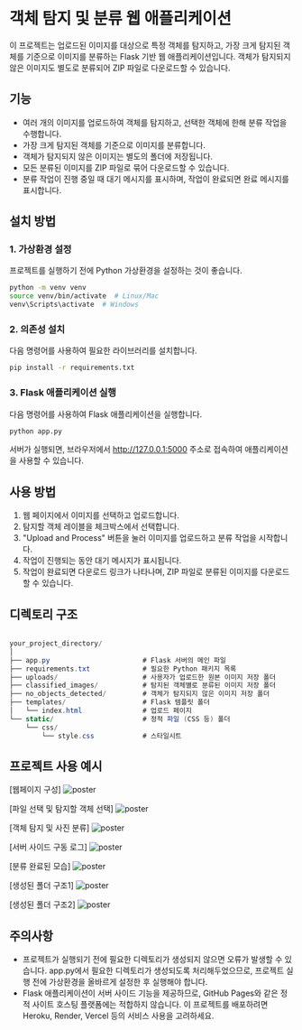 # 객체 탐지 및 분류 웹 애플리케이션

이 프로젝트는 업로드된 이미지를 대상으로 특정 객체를 탐지하고, 가장 크게 탐지된 객체를 기준으로 이미지를 분류하는 Flask 기반 웹 애플리케이션입니다. 객체가 탐지되지 않은 이미지도 별도로 분류되어 ZIP 파일로 다운로드할 수 있습니다.

## 기능

- 여러 개의 이미지를 업로드하여 객체를 탐지하고, 선택한 객체에 한해 분류 작업을 수행합니다.
- 가장 크게 탐지된 객체를 기준으로 이미지를 분류합니다.
- 객체가 탐지되지 않은 이미지는 별도의 폴더에 저장됩니다.
- 모든 분류된 이미지를 ZIP 파일로 묶어 다운로드할 수 있습니다.
- 분류 작업이 진행 중일 때 대기 메시지를 표시하며, 작업이 완료되면 완료 메시지를 표시합니다.

## 설치 방법

### 1. 가상환경 설정

프로젝트를 실행하기 전에 Python 가상환경을 설정하는 것이 좋습니다.

```bash
python -m venv venv
source venv/bin/activate  # Linux/Mac
venv\Scripts\activate  # Windows
```
### 2. 의존성 설치
다음 명령어를 사용하여 필요한 라이브러리를 설치합니다.

```bash
pip install -r requirements.txt
```
### 3. Flask 애플리케이션 실행
다음 명령어를 사용하여 Flask 애플리케이션을 실행합니다.

```bash
python app.py
```

서버가 실행되면, 브라우저에서 http://127.0.0.1:5000 주소로 접속하여 애플리케이션을 사용할 수 있습니다.

## 사용 방법
1. 웹 페이지에서 이미지를 선택하고 업로드합니다.
2. 탐지할 객체 레이블을 체크박스에서 선택합니다.
3. "Upload and Process" 버튼을 눌러 이미지를 업로드하고 분류 작업을 시작합니다.
4. 작업이 진행되는 동안 대기 메시지가 표시됩니다.
5. 작업이 완료되면 다운로드 링크가 나타나며, ZIP 파일로 분류된 이미지를 다운로드할 수 있습니다.
## 디렉토리 구조
```csharp

your_project_directory/
│
├── app.py                       # Flask 서버의 메인 파일
├── requirements.txt             # 필요한 Python 패키지 목록
├── uploads/                     # 사용자가 업로드한 원본 이미지 저장 폴더
├── classified_images/           # 탐지된 객체별로 분류된 이미지 저장 폴더
├── no_objects_detected/         # 객체가 탐지되지 않은 이미지 저장 폴더
├── templates/                   # Flask 템플릿 폴더
│   └── index.html               # 업로드 페이지
└── static/                      # 정적 파일 (CSS 등) 폴더
    └── css/
        └── style.css            # 스타일시트
```

## 프로젝트 사용 예시
[웹페이지 구성]
![poster](./readme_images/스크린샷%202024-08-26%20220528.png)

[파일 선택 및 탐지할 객체 선택]
![poster](./readme_images/스크린샷%202024-08-26%20220544.png)

[객체 탐지 및 사진 분류]
![poster](./readme_images/스크린샷%202024-08-26%20220551.png)

[서버 사이드 구동 로그]
![poster](./readme_images/스크린샷%202024-08-26%20220739.png)

[분류 완료된 모습]
![poster](./readme_images/스크린샷%202024-08-26%20220913.png)

[생성된 폴더 구조1]
![poster](./readme_images/스크린샷%202024-08-26%20221008.png)

[생성된 폴더 구조2]
![poster](./readme_images/스크린샷%202024-08-26%20221022.png)

## 주의사항
- 프로젝트가 실행되기 전에 필요한 디렉토리가 생성되지 않으면 오류가 발생할 수 있습니다. app.py에서 필요한 디렉토리가 생성되도록 처리해두었으므로, 프로젝트 실행 전에 가상환경을 올바르게 설정한 후 실행해야 합니다.
- Flask 애플리케이션이 서버 사이드 기능을 제공하므로, GitHub Pages와 같은 정적 사이트 호스팅 플랫폼에는 적합하지 않습니다. 이 프로젝트를 배포하려면 Heroku, Render, Vercel 등의 서비스 사용을 고려하세요.